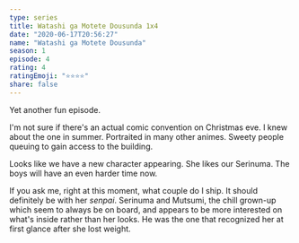 ```yaml
--- 
type: series 
title: Watashi ga Motete Dousunda 1x4 
date: "2020-06-17T20:56:27" 
name: "Watashi ga Motete Dousunda" 
season: 1 
episode: 4 
rating: 4 
ratingEmoji: "⭐️⭐️⭐️⭐️" 
share: false 
---
```


Yet another fun episode.

I'm not sure if there's an actual comic convention on Christmas eve. I knew about the one in summer. Portraited in many other animes. Sweety people queuing to gain access to the building.

Looks like we have a new character appearing. She likes our Serinuma. The boys will have an even harder time now.

If you ask me, right at this moment, what couple do I ship. It should definitely be with her *senpai*. Serinuma and Mutsumi, the chill grown-up which seem to always be on board, and appears to be more interested on what's inside rather than her looks. He was the one that recognized her at first glance after she lost weight.
